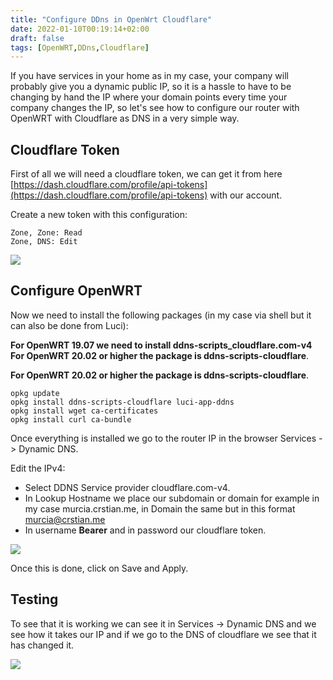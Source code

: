 ```yaml
---
title: "Configure DDns in OpenWrt Cloudflare"
date: 2022-01-10T00:19:14+02:00
draft: false
tags: [OpenWRT,DDns,Cloudflare]
---
```


If you have services in your home as in my case, your company will probably give you a dynamic public IP, so it is a hassle to have to be changing by hand the IP where your domain points every time your company changes the IP, so let's see how to configure our router with OpenWRT with Cloudflare as DNS in a very simple way.

## Cloudflare Token

First of all we will need a cloudflare token, we can get it from here [https://dash.cloudflare.com/profile/api-tokens](https://dash.cloudflare.com/profile/api-tokens) with our account.

Create a new token with this configuration:

    Zone, Zone: Read
    Zone, DNS: Edit

![](https://raw.githubusercontent.com/crstian19/My-personal-blog/Main/public/images/Cloudflare-Token.png)

## Configure OpenWRT

Now we need to install the following packages (in my case via shell but it can also be done from Luci):

**For OpenWRT 19.07 we need to install ddns-scripts_cloudflare.com-v4** **For OpenWRT 20.02 or higher the package is ddns-scripts-cloudflare**.

**For OpenWRT 20.02 or higher the package is ddns-scripts-cloudflare**.

```
opkg update
opkg install ddns-scripts-cloudflare luci-app-ddns
opkg install wget ca-certificates
opkg install curl ca-bundle

```

Once everything is installed we go to the router IP in the browser Services -> Dynamic DNS.

Edit the IPv4:

- Select DDNS Service provider cloudflare.com-v4.
- In Lookup Hostname we place our subdomain or domain for example in my case murcia.crstian.me, in Domain the same but in this format murcia@crstian.me
- In username **Bearer** and in password our cloudflare token.

![](https://raw.githubusercontent.com/crstian19/My-personal-blog/Main/public/images/Ddns-config.png)

Once this is done, click on Save and Apply.

## Testing

To see that it is working we can see it in Services -> Dynamic DNS and we see how it takes our IP and if we go to the DNS of cloudflare we see that it has changed it.

![](https://raw.githubusercontent.com/crstian19/My-personal-blog/Main/public/images/Ddns-Done.png)
